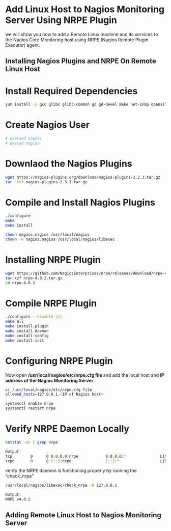 # Add Linux Host to Nagios Monitoring Server Using NRPE Plugin
we will show you how to add a Remote Linux machine and its services to the Nagios Core Monitoring host using NRPE (Nagios Remote Plugin Executor) agent.

## Installing Nagios Plugins and NRPE On Remote Linux Host
# Install Required Dependencies
```sh
yum install -y gcc glibc glibc-common gd gd-devel make net-snmp openssl-devel tar wget
```
# Create Nagios User
```sh
# useradd nagios
# passwd nagios
```
# Downlaod the Nagios Plugins
```sh
wget https://nagios-plugins.org/download/nagios-plugins-2.3.3.tar.gz
tar -xvf nagios-plugins-2.3.3.tar.gz
```
# Compile and Install Nagios Plugins
```sh
./configure 
make
make install

chown nagios.nagios /usr/local/nagios
chown -R nagios.nagios /usr/local/nagios/libexec
```
# Installing NRPE Plugin
```sh
wget https://github.com/NagiosEnterprises/nrpe/releases/download/nrpe-4.0.2/nrpe-4.0.2.tar.gz
tar xzf nrpe-4.0.2.tar.gz
cd nrpe-4.0.2
```
# Compile NRPE Plugin
```sh
./configure --disable-ssl
make all
make install-plugin
make install-daemon
make install-config
make install-init
```
# Configuring NRPE Plugin
Now open <b> /usr/local/nagios/etc/nrpe.cfg file </b> and add the local host and <b> IP address of the Nagios Monitoring Server </b>.
```sh
vi /usr/local/nagios/etc/nrpe.cfg file
allowed_hosts=127.0.0.1,<IP of Nagios host>

systemctl enable nrpe
systemctl restart nrpe
```
# Verify NRPE Daemon Locally
```sh
netstat -at | grep nrpe

Output:
tcp        0      0 0.0.0.0:nrpe            0.0.0.0:*               LISTEN     
tcp6       0      0 [::]:nrpe               [::]:*                  LISTEN 
```
verify the NRPE daemon is functioning properly by running the “check_nrpe”
```sh
/usr/local/nagios/libexec/check_nrpe -H 127.0.0.1

Output:
NRPE v4.0.2
```

## Adding Remote Linux Host to Nagios Monitoring Server

#
```sh
```

#
```sh
```
#
```sh
```
#
```sh
```
#
```sh
```
#
```sh
```
#
```sh
```

